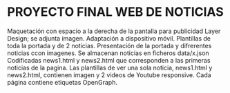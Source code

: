 # PROYECTO FINAL WEB DE NOTICIAS
Maquetación con espacio a la derecha de la pantalla para publicidad Layer Design; se adjunta imagen.
Adaptación a dispositivo móvil.
Plantillas de toda la portada y de 2 noticias.
Presentación de la portada y difrerentes noticias ccon imagenes.
Se almacenan noticias en ficheros data/x.json
Codificadas news1.html y news2.html que corresponden a las primeras noticias de la pagina.
Las plantillas de ver una sola noticia, news1.html y news2.html, contienen imagen y 2 videos de Youtube responsive.
Cada página contiene etiquetas OpenGraph.

